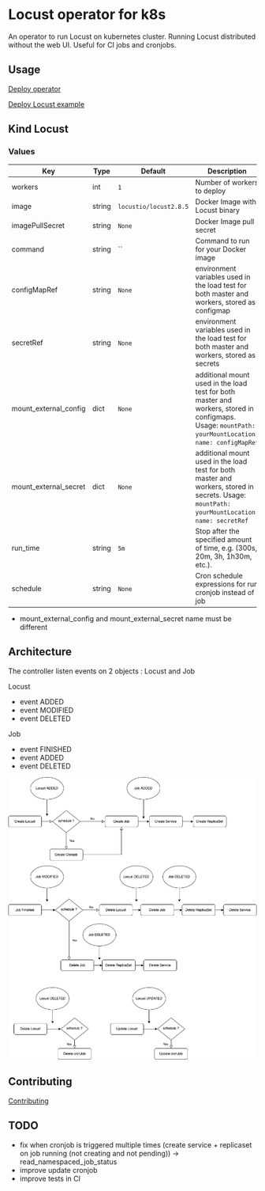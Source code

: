 # Locust operator for k8s

An operator to run Locust on kubernetes cluster. Running Locust distributed without the web UI. Useful for CI jobs and
cronjobs.

## Usage

[Deploy operator](doc/deploy-operator.md)

[Deploy Locust example](doc/deploy-locust.md)

## Kind Locust

### Values

| Key                  | Type   | Default                | Description                                                                                                                                         |
|----------------------|--------|------------------------|-----------------------------------------------------------------------------------------------------------------------------------------------------|
| workers              | int    | `1`                    | Number of workers to deploy                                                                                                                         |
| image                | string | `locustio/locust2.8.5` | Docker Image with Locust binary                                                                                                                     |
| imagePullSecret      | string | `None`                 | Docker Image pull secret                                                                                                                            |
| command              | string | ``                     | Command to run for your Docker image                                                                                                                |
| configMapRef         | string | `None`                 | environment variables used in the load test for both master and workers, stored as configmap                                                        |
| secretRef            | string | `None`                 | environment variables used in the load test for both master and workers, stored as secrets                                                          |
| mount_external_config | dict   | `None`                 | additional mount used in the load test for both master and workers, stored in configmaps. Usage: `mountPath: yourMountLocation, name: configMapRef` |
| mount_external_secret | dict   | `None`                 | additional mount used in the load test for both master and workers, stored in secrets. Usage: `mountPath: yourMountLocation, name: secretRef`       |
| run_time             | string | `5m`                   | Stop after the specified amount of time, e.g. (300s, 20m, 3h, 1h30m, etc.).                                                                         |
| schedule             | string | `None`                 | Cron schedule expressions for run cronjob instead of job                                                                                            |

* mount_external_config and mount_external_secret name must be different

## Architecture

The controller listen events on 2 objects : Locust and Job

Locust

- event ADDED
- event MODIFIED
- event DELETED

Job

- event FINISHED
- event ADDED
- event DELETED

![Diagram](doc/data/diag-flow.drawio.png)

## Contributing

[Contributing](doc/dev.md)

## TODO

- fix when cronjob is triggered multiple times (create service + replicaset on job running (not creating and not
  pending)) -> read_namespaced_job_status
- improve update cronjob
- improve tests in CI
